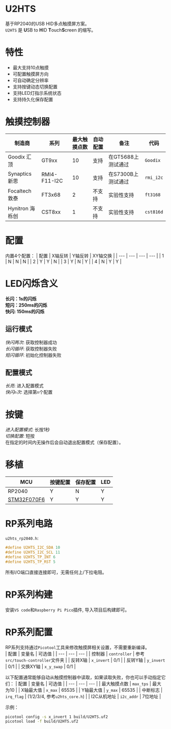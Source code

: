 # U2HTS
基于RP2040的USB HID多点触摸屏方案。  
`U2HTS` 是 **U**SB to **H**ID **T**ouch**S**creen 的缩写。  

# 特性
- 最大支持10点触摸
- 可配置触摸屏方向
- 可自动确定分辨率
- 支持按键动态切换配置
- 支持LED灯指示系统状态
- 支持持久化保存配置

# 触摸控制器
| 制造商 | 系列 | 最大触摸点数 | 自动配置 | 备注 | 代码 |
| --- | --- | --- | --- | --- | --- |
| Goodix 汇顶 | GT9xx | 10 | 支持 | 在GT5688上测试通过 | `Goodix` |
| Synaptics 新思 | RMI4-F11-I2C | 10 | 支持 | 在S7300B上测试通过 | `rmi_i2c` |
| Focaltech 敦泰 | FT3x68 | 2 | 不支持 | 实验性支持 | `ft3168` |
| Hynitron 海栎创 | CST8xx | 1 | 不支持 | 实验性支持 | `cst816d` |

# 配置
内置4个配置：
| 配置 | X轴反转 | Y轴反转 | XY轴交换 |
| --- | --- | --- | --- |
| 1 | N | N | N |
| 2 | Y | Y | N |
| 3 | Y | N | Y |
| 4 | N | Y | Y |

# LED闪烁含义
**长闪：1s的闪烁**  
**短闪：250ms的闪烁**  
**快闪: 150ms的闪烁**  
## 运行模式
*快闪两次*: 获取控制器成功  
*长闪循环*: 获取控制器失败  
*短闪循环*: 初始化控制器失败  

## 配置模式
*长亮*: 进入配置模式  
*快闪`n`次*: 选择第`n`个配置  

# 按键
*进入配置模式*: 长按1秒  
*切换配置*: 短按  
在指定的时间内无操作后会自动退出配置模式（保存配置）。

# 移植
| MCU | 按键配置 | 保存配置 | LED | 
| --- | --- | --- | --- |
| RP2040 | Y | N | Y |
| [STM32F070F6](https://github.com/CNflysky/U2HTS_F070F6) | Y | Y | Y |

# RP系列电路
`u2hts_rp2040.h`: 
```c
#define U2HTS_I2C_SDA 10
#define U2HTS_I2C_SCL 11
#define U2HTS_TP_INT 6
#define U2HTS_TP_RST 5
```
所有I/O端口直接连接即可，无需任何上/下拉电阻。  

# RP系列构建
安装`VS code`和`Raspberry Pi Pico`插件, 导入项目后构建即可。

# RP系列配置
RP系列支持通过`Picotool`工具来修改触摸屏相关设置，不需要重新编译。  
| 配置 | 变量名 | 可选值 |
| --- | --- | --- |
| 控制器 | `controller` | 参考`src/touch-controller`文件夹 |
| 反转X轴 | `x_invert` | 0/1 |
| 反转Y轴 | `y_invert` | 0/1 |
| 交换XY轴 | `x_y_swap` | 0/1 |

以下配置通常能够自动从触摸控制器中读取，如果读取失败，你也可以手动指定它们：
| 配置 | 变量名 | 可选值 |
| --- | --- | --- |
| 最大触摸点数 | `max_tps` | 最大为10 |
| X轴最大值 | `x_max` | 65535 |
| Y轴最大值 | `y_max` | 65535 |
| 中断标志 | `irq_flag` | (1/2/3/4, 参考`u2hts_core.h`) |
| I2C从机地址 | `i2c_addr` | 7位地址 |

示例：
```bash
picotool config -s x_invert 1 build/U2HTS.uf2
picotool load -f build/U2HTS.uf2
```